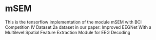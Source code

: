 # mSEM
This is the tensorflow implementation of the module mSEM with BCI Competition IV Dataset 2a dataset in our paper: Improved EEGNet With a Multilevel Spatial Feature Extraction Module for EEG Decoding
